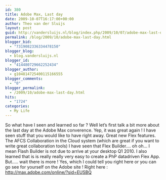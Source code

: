 ```yaml
---
id: 380
title: Adobe Max, Last day
date: 2009-10-07T16:17:00+00:00
author: Theo van der Sluijs
layout: post
guid: http://vandersluijs.nl/blog/index.php/2009/10/07/adobe-max-last-day/
permalink: /blog/2009/10/adobe-max-last-day.html
blogger_bid:
  - "7319082336334478150"
blogger_blog:
  - blog.vandersluijs.nl
blogger_id:
  - "414480729662252434"
blogger_author:
  - g104814725400115166555
blogger_comments:
  - "0"
blogger_permalink:
  - /2009/10/adobe-max-last-day.html
hits:
  - "1724"
categories:
  - My Life
---
```

So what have I seen and learned so far ? Well let’s first talk a bit more about the last day at the Adobe Max converence. Yep, it was great again ! I have seen stuff that you would like to have right away. Great new Flex features. The AFCS Collaboration in the Cloud system (which are great if you want to write great collaboration tools) I have seen that Flex Builder…. oh oh… I mean Flash Builder is not due to arrive at your desktop Q1 2010. I also learned that is is really really very easy to create a PhP datadriven Flex App. But….. wait there is more ! <a name="more"></a> Yes, which I could tell you right here or you can go see for yourself on the Adobe site ! Right here : <http://max.adobe.com/online/?sid=EUSBQ>